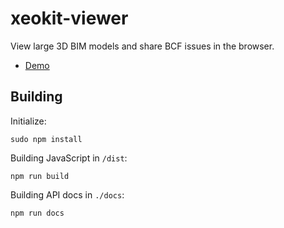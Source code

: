 # xeokit-viewer

View large 3D BIM models and share BCF issues in the browser.

* [Demo](https://xeokit.github.io/xeokit-viewer/index.html)


## Building 

Initialize:

````
sudo npm install
````

Building JavaScript in ````/dist````:

````
npm run build
````

Building API docs in ````./docs````:

````
npm run docs
````